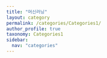```yaml
---
title: "머신러닝"
layout: category
permalink: /categories/Categories1/
author_profile: true
taxonomy: Categories1
sidebar:
  nav: "categories"
---
```

